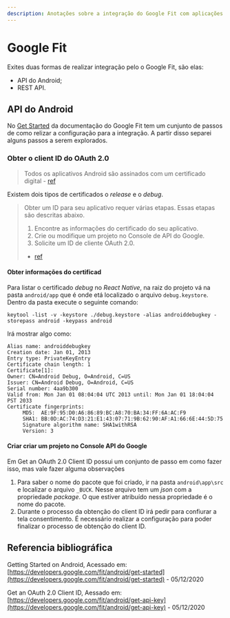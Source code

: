 ```yaml
---
description: Anotações sobre a integração do Google Fit com aplicações mobile
---
```


# Google Fit

Exites duas formas de realizar integração pelo o Google Fit, são elas:

* API do Android;
* REST API.

## API do Android

No [Get Started](https://developers.google.com/fit/android/get-started) da documentação do Google Fit tem um cunjunto de passos de como relizar a configuração para a integração. A partir disso separei alguns passos a serem explorados.

### Obter o client ID do OAuth 2.0

> Todos os aplicativos Android são assinados com um certificado digital - [ref](https://developers.google.com/fit/android/get-api-key)

Existem dois tipos de certificados o _release_ e o _debug_.

> Obter um ID para seu aplicativo requer várias etapas. Essas etapas são descritas abaixo.
>
> 1. Encontre as informações do certificado do seu aplicativo.
> 2. Crie ou modifique um projeto no Console de API do Google.
> 3. Solicite um ID de cliente OAuth 2.0. 
>
> - [ref](https://developers.google.com/fit/android/get-api-key)

#### Obter informações do certificad

Para listar o certificado _debug_ no _React Native_, na raiz do projeto vá na pasta `android/app` que é onde etá localizado o arquivo `debug.keystore`. Dentro da pasta execute o seguinte comando:

```text
keytool -list -v -keystore ./debug.keystore -alias androiddebugkey -storepass android -keypass android
```

Irá mostrar algo como:

```text
Alias name: androiddebugkey
Creation date: Jan 01, 2013
Entry type: PrivateKeyEntry
Certificate chain length: 1
Certificate[1]:
Owner: CN=Android Debug, O=Android, C=US
Issuer: CN=Android Debug, O=Android, C=US
Serial number: 4aa9b300
Valid from: Mon Jan 01 08:04:04 UTC 2013 until: Mon Jan 01 18:04:04 PST 2033
Certificate fingerprints:
     MD5:  AE:9F:95:D0:A6:86:89:BC:A8:70:BA:34:FF:6A:AC:F9
     SHA1: BB:0D:AC:74:D3:21:E1:43:07:71:9B:62:90:AF:A1:66:6E:44:5D:75
     Signature algorithm name: SHA1withRSA
     Version: 3
```

#### Criar criar um projeto no Console API do Google

Em Get an OAuth 2.0 Client ID possui um conjunto de passo em como fazer isso, mas vale fazer alguma observações

1. Para saber o nome do pacote que foi criado, ir na pasta `android\app\src` e localizar o arquivo `_BUCK`. Nesse arquivo tem um _json_ com a propriedade _package_. O que estiver atribuído nessa propriedade é o nome do pacote.
2. Durante o processo da obtenção do client ID irá pedir para confiurar a tela consentimento. É necessário realizar a configuração para poder finalizar o processo de obtenção  do client ID.

## Referencia bibliográfica

Getting Started on Android, Acessado em: [https://developers.google.com/fit/android/get-started](https://developers.google.com/fit/android/get-started) - 05/12/2020

Get an OAuth 2.0 Client ID, Aessado em: [https://developers.google.com/fit/android/get-api-key](https://developers.google.com/fit/android/get-api-key) - 05/12/2020



